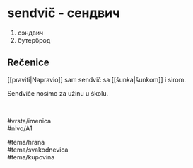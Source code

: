 # sendvič - сендвич

1. сэндвич
2. бутерброд

## Rečenice

[[praviti|Napravio]] sam sendvič sa [[šunka|šunkom]] i sirom.

Sendviče nosimo za užinu u školu.

<br>

#vrsta/imenica  
#nivo/A1  

#tema/hrana  
#tema/svakodnevica  
#tema/kupovina  

